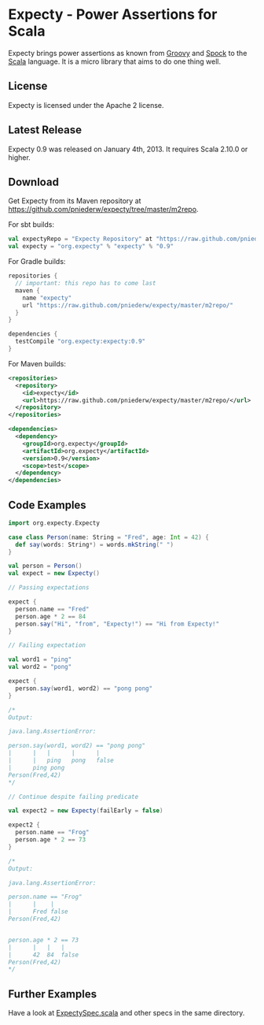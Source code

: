 # Expecty - Power Assertions for Scala

Expecty brings power assertions as known from [Groovy](http://groovy.codehaus.org) and [Spock](http://spockframework.org)
to the [Scala](http://scala-lang.org) language. It is a micro library that aims to do one thing well.

## License

Expecty is licensed under the Apache 2 license.

## Latest Release

Expecty 0.9 was released on January 4th, 2013. It requires Scala 2.10.0 or higher.

## Download

Get Expecty from its Maven repository at https://github.com/pniederw/expecty/tree/master/m2repo.

For sbt builds:

```scala
val expectyRepo = "Expecty Repository" at "https://raw.github.com/pniederw/expecty/master/m2repo/"
val expecty = "org.expecty" % "expecty" % "0.9"
```

For Gradle builds:

```groovy
repositories {
  // important: this repo has to come last
  maven {
    name "expecty"
    url "https://raw.github.com/pniederw/expecty/master/m2repo/"
  }
}

dependencies {
  testCompile "org.expecty:expecty:0.9"
}
```

For Maven builds:

```xml
<repositories>
  <repository>
    <id>expecty</id>
    <url>https://raw.github.com/pniederw/expecty/master/m2repo/</url>
  </repository>
</repositories>

<dependencies>
  <dependency>
    <groupId>org.expecty</groupId>
    <artifactId>org.expecty</artifactId>
    <version>0.9</version>
    <scope>test</scope>
  </dependency>
</dependencies>
```

## Code Examples

```scala
import org.expecty.Expecty

case class Person(name: String = "Fred", age: Int = 42) {
  def say(words: String*) = words.mkString(" ")
}

val person = Person()
val expect = new Expecty()

// Passing expectations

expect {
  person.name == "Fred"
  person.age * 2 == 84
  person.say("Hi", "from", "Expecty!") == "Hi from Expecty!"
}

// Failing expectation

val word1 = "ping"
val word2 = "pong"

expect {
  person.say(word1, word2) == "pong pong"
}

/*
Output:

java.lang.AssertionError:

person.say(word1, word2) == "pong pong"
|      |   |      |      |
|      |   ping   pong   false
|      ping pong
Person(Fred,42)
*/

// Continue despite failing predicate

val expect2 = new Expecty(failEarly = false)

expect2 {
  person.name == "Frog"
  person.age * 2 == 73
}

/*
Output:

java.lang.AssertionError:

person.name == "Frog"
|      |    |
|      Fred false
Person(Fred,42)


person.age * 2 == 73
|      |   |   |
|      42  84  false
Person(Fred,42)
*/
```

## Further Examples

Have a look at [ExpectySpec.scala](https://github.com/pniederw/expecty/blob/master/src/test/scala/org/expecty/ExpectySpec.scala)
and other specs in the same directory.


 